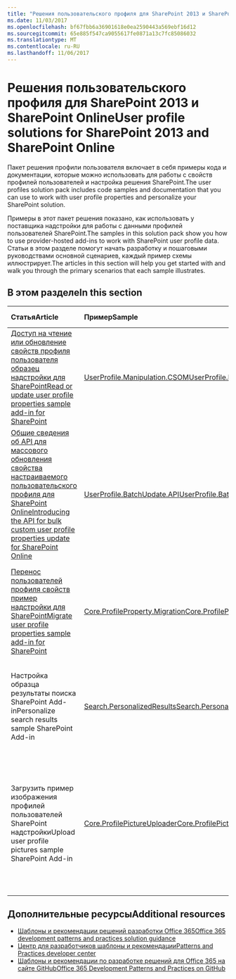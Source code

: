 ```yaml
---
title: "Решения пользовательского профиля для SharePoint 2013 и SharePoint Online"
ms.date: 11/03/2017
ms.openlocfilehash: bf67fbb6a36901618e0ea2590443a569ebf16d12
ms.sourcegitcommit: 65e885f547ca9055617fe0871a13c7fc85086032
ms.translationtype: MT
ms.contentlocale: ru-RU
ms.lasthandoff: 11/06/2017
---
```

# <a name="user-profile-solutions-for-sharepoint-2013-and-sharepoint-online"></a><span data-ttu-id="0dc93-102">Решения пользовательского профиля для SharePoint 2013 и SharePoint Online</span><span class="sxs-lookup"><span data-stu-id="0dc93-102">User profile solutions for SharePoint 2013 and SharePoint Online</span></span>

<span data-ttu-id="0dc93-103">Пакет решения профили пользователя включает в себя примеры кода и документации, которые можно использовать для работы с свойств профилей пользователей и настройка решения SharePoint.</span><span class="sxs-lookup"><span data-stu-id="0dc93-103">The user profiles solution pack includes code samples and documentation that you can use to work with user profile properties and personalize your SharePoint solution.</span></span>

<span data-ttu-id="0dc93-104">Примеры в этот пакет решения показано, как использовать у поставщика надстройки для работы с данными профилей пользователей SharePoint.</span><span class="sxs-lookup"><span data-stu-id="0dc93-104">The samples in this solution pack show you how to use provider-hosted add-ins to work with SharePoint user profile data.</span></span> <span data-ttu-id="0dc93-105">Статьи в этом разделе помогут начать разработку и пошаговыми руководствами основной сценариев, каждый пример схемы иллюстрирует.</span><span class="sxs-lookup"><span data-stu-id="0dc93-105">The articles in this section will help you get started with and walk you through the primary scenarios that each sample illustrates.</span></span> 

## <a name="in-this-section"></a><span data-ttu-id="0dc93-106">В этом разделе</span><span class="sxs-lookup"><span data-stu-id="0dc93-106">In this section</span></span>

|<span data-ttu-id="0dc93-107">**Статья**</span><span class="sxs-lookup"><span data-stu-id="0dc93-107">**Article**</span></span>|<span data-ttu-id="0dc93-108">**Пример**</span><span class="sxs-lookup"><span data-stu-id="0dc93-108">**Sample**</span></span>|<span data-ttu-id="0dc93-109">**Показано, как для**</span><span class="sxs-lookup"><span data-stu-id="0dc93-109">**Shows you how to**</span></span>|
|:-----|:-----|:-----|
|[<span data-ttu-id="0dc93-110">Доступ на чтение или обновление свойств профиля пользователя образец надстройки для SharePoint</span><span class="sxs-lookup"><span data-stu-id="0dc93-110">Read or update user profile properties sample add-in for SharePoint</span></span>](Read-or-update-user-profile-properties-sample-app-for-SharePoint.md)|[<span data-ttu-id="0dc93-111">UserProfile.Manipulation.CSOM</span><span class="sxs-lookup"><span data-stu-id="0dc93-111">UserProfile.Manipulation.CSOM</span></span>](https://github.com/SharePoint/PnP/tree/dev/Samples/UserProfile.Manipulation.CSOM)|<span data-ttu-id="0dc93-112">Доступ на чтение и обновление свойств профиля пользователя для определенного пользователя.</span><span class="sxs-lookup"><span data-stu-id="0dc93-112">Read and update user profile properties for a particular user.</span></span> 
|[<span data-ttu-id="0dc93-113">Общие сведения об API для массового обновления свойства настраиваемого пользовательского профиля для SharePoint Online</span><span class="sxs-lookup"><span data-stu-id="0dc93-113">Introducing the API for bulk custom user profile properties update for SharePoint Online</span></span>](Bulk-upload-documents-sample-app-for-SharePoint.md)|[<span data-ttu-id="0dc93-114">UserProfile.BatchUpdate.API</span><span class="sxs-lookup"><span data-stu-id="0dc93-114">UserProfile.BatchUpdate.API</span></span>](https://github.com/SharePoint/PnP/tree/master/Samples/UserProfile.BatchUpdate.API)|<span data-ttu-id="0dc93-115">Выполнение массового обновления несколько профилей пользователей, как пакетного выполнения.</span><span class="sxs-lookup"><span data-stu-id="0dc93-115">Perform bulk updates to multiple user profiles as a batch execution.</span></span> 
|[<span data-ttu-id="0dc93-116">Перенос пользователей профиля свойств пример надстройки для SharePoint</span><span class="sxs-lookup"><span data-stu-id="0dc93-116">Migrate user profile properties sample add-in for SharePoint</span></span>](Migrate-user-profile-properties-sample-app-for-SharePoint.md)|[<span data-ttu-id="0dc93-117">Core.ProfileProperty.Migration</span><span class="sxs-lookup"><span data-stu-id="0dc93-117">Core.ProfileProperty.Migration</span></span>](https://github.com/SharePoint/PnP/tree/dev/Samples/Core.ProfileProperty.Migration)|<span data-ttu-id="0dc93-118">Перенос данных профилей пользователей с SharePoint Server 2010 или SharePoint Server 2013 в SharePoint Online.</span><span class="sxs-lookup"><span data-stu-id="0dc93-118">Migrate user profile data from SharePoint Server 2010 or SharePoint Server 2013 into SharePoint Online.</span></span>
|<span data-ttu-id="0dc93-119">Настройка образца результаты поиска SharePoint Add-in</span><span class="sxs-lookup"><span data-stu-id="0dc93-119">Personalize search results sample SharePoint Add-in</span></span>|[<span data-ttu-id="0dc93-120">Search.PersonalizedResults</span><span class="sxs-lookup"><span data-stu-id="0dc93-120">Search.PersonalizedResults</span></span>](https://github.com/SharePoint/PnP/tree/dev/Samples/Search.PersonalizedResults)|<span data-ttu-id="0dc93-121">Настройка SharePoint, путем фильтрации данных на основе значения свойства профиля пользователя.</span><span class="sxs-lookup"><span data-stu-id="0dc93-121">Personalize SharePoint by filtering information based on the value of a user profile property.</span></span> 
|<span data-ttu-id="0dc93-122">Загрузить пример изображения профилей пользователей SharePoint надстройки</span><span class="sxs-lookup"><span data-stu-id="0dc93-122">Upload user profile pictures sample SharePoint Add-in</span></span>|[<span data-ttu-id="0dc93-123">Core.ProfilePictureUploader</span><span class="sxs-lookup"><span data-stu-id="0dc93-123">Core.ProfilePictureUploader</span></span>](https://github.com/SharePoint/PnP/tree/dev/Samples/Core.ProfilePictureUploader)|<span data-ttu-id="0dc93-124">Выполните массовая отправка данных профилей пользователей из общей папки или URL-адрес SharePoint Online и связать свойства профиля пользователя загруженного изображения.</span><span class="sxs-lookup"><span data-stu-id="0dc93-124">Do a bulk upload of user profile data from either a file share or SharePoint Online URL, and link user profile properties to uploaded images.</span></span>

## <a name="additional-resources"></a><span data-ttu-id="0dc93-125">Дополнительные ресурсы</span><span class="sxs-lookup"><span data-stu-id="0dc93-125">Additional resources</span></span> 

* [<span data-ttu-id="0dc93-126">Шаблоны и рекомендации решений разработки Office 365</span><span class="sxs-lookup"><span data-stu-id="0dc93-126">Office 365 development patterns and practices solution guidance</span></span>](Office-365-development-patterns-and-practices-solution-guidance.md)
* [<span data-ttu-id="0dc93-127">Центр для разработчиков шаблоны и рекомендации</span><span class="sxs-lookup"><span data-stu-id="0dc93-127">Patterns and Practices developer center</span></span>](http://dev.office.com/patterns-and-practices)
* [<span data-ttu-id="0dc93-128">Шаблоны и рекомендации по разработке решений для Office 365 на сайте GitHub</span><span class="sxs-lookup"><span data-stu-id="0dc93-128">Office 365 Development Patterns and Practices on GitHub</span></span>](https://github.com/SharePoint/PnP)
